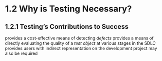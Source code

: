 # 1.2 Why is Testing Necessary?

## 1.2.1 Testing’s Contributions to Success

provides a cost-effective means of detecting *defects*
provides a means of directly evaluating the quality of a *test object* at various stages in the SDLC
provides users with indirect representation on the development project
may also be required


